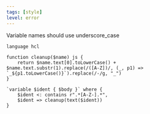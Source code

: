 ```yaml
---
tags: [style]
level: error
---
```


Variable names should use underscore_case

```grit
language hcl

function cleanup($name) js {
    return $name.text[0].toLowerCase() + $name.text.substr(1).replace(/([A-Z])/, (_, p1) => `_${p1.toLowerCase()}`).replace(/-/g, "_")
}

`variable $ident { $body }` where {
    $ident <: contains r".*[A-Z-].*",
    $ident => cleanup(text($ident))
}
```
